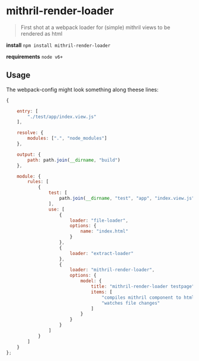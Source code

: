# mithril-render-loader

> First shot at a webpack loader for (simple) mithril views to be rendered as html

**install** `npm install mithril-render-loader`

**requirements** `node v6+`


## Usage

The webpack-config might look something along theese lines:

```js
{

    entry: [
        "./test/app/index.view.js"
    ],

    resolve: {
        modules: [".", "node_modules"]
    },

    output: {
        path: path.join(__dirname, "build")
    },

    module: {
        rules: [
            {
                test: [
                    path.join(__dirname, "test", "app", "index.view.js")
                ],
                use: [
                    {
                        loader: "file-loader",
                        options: {
                            name: "index.html"
                        }
                    },
                    {
                        loader: "extract-loader"
                    },
                    {
                        loader: "mithril-render-loader",
                        options: {
                            model: {
                                title: "mithril-render-loader testpage",
                                items: [
                                    "compiles mithril component to html",
                                    "watches file changes"
                                ]
                            }
                        }
                    }
                ]
            }
        ]
    }
};
```
